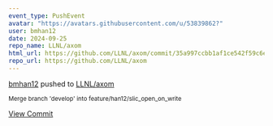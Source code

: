 ```yaml
---
event_type: PushEvent
avatar: "https://avatars.githubusercontent.com/u/53839862?"
user: bmhan12
date: 2024-09-25
repo_name: LLNL/axom
html_url: https://github.com/LLNL/axom/commit/35a997ccbb1af1ce542f59c6ef99f29526e8407c
repo_url: https://github.com/LLNL/axom
---
```


<a href='https://github.com/bmhan12' target='_blank'>bmhan12</a> pushed to <a href='https://github.com/LLNL/axom' target='_blank'>LLNL/axom</a>

<small>Merge branch 'develop' into feature/han12/slic_open_on_write</small>

<a href='https://github.com/LLNL/axom/commit/35a997ccbb1af1ce542f59c6ef99f29526e8407c' target='_blank'>View Commit</a>